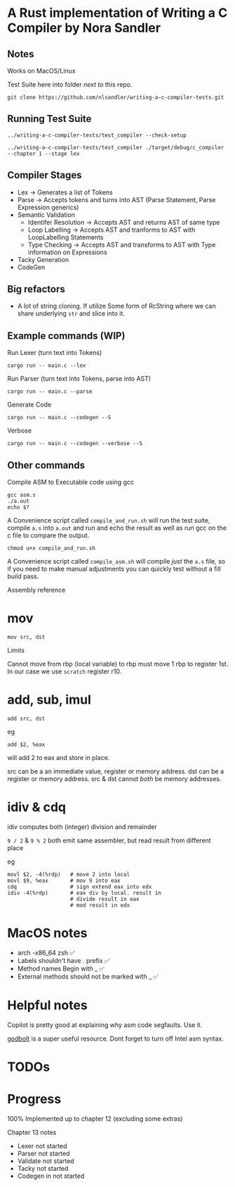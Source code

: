 # A Rust implementation of Writing a C Compiler by Nora Sandler

## Notes

Works on MacOS/Linux

Test Suite here into folder _next to_ this repo. 

`git clone https://github.com/nlsandler/writing-a-c-compiler-tests.git`

## Running Test Suite

`../writing-a-c-compiler-tests/test_compiler --check-setup`

`../writing-a-c-compiler-tests/test_compiler ./target/debug/c_compiler --chapter 1 --stage lex`

## Compiler Stages

* Lex -> Generates a list of Tokens
* Parse -> Accepts tokens and turns into AST (Parse Statement, Parse Expression generics)
* Semantic Validation
    * Identifer Resolution -> Accepts AST and returns AST of same type
    * Loop Labelling -> Accepts AST and tranforms to AST with LoopLabelling Statements
    * Type Checking -> Accepts AST and transforms to AST with Type information on Expressions
* Tacky Generation
* CodeGen

## Big refactors

* A lot of string cloning. If utilize Some form of RcString where we can share underlying `str` and slice into it.

## Example commands (WIP)

Run Lexer (turn text into Tokens)

`cargo run -- main.c --lex `

Run Parser (turn text into Tokens, parse into AST)

`cargo run -- main.c --parse`

Generate Code

`cargo run -- main.c --codegen --S`

Verbose 

`cargo run -- main.c --codegen --verbose --S`

## Other commands

Compile ASM to Executable code using gcc

```
gcc asm.s
./a.out
echo $?
```

A Convenience script called `compile_and_run.sh` will run the test suite, compile `a.s` into `a.out` and run and echo the result as well as run gcc on the c file to compare the output. 

`chmod u+x compile_and_run.sh`

A Convenience script called `compile_asm.sh` will compile _just_ the `a.s` file, so if you need to make manual adjustments you can quickly test without a fill build pass. 

Assembly reference

# mov

`mov src, dst`

Limits

Cannot move from rbp (local variable) to rbp must move 1 rbp to register 1st. In our case we use `scratch` register r10.


# add, sub, imul

`add src, dst`

eg 

`add $2, %eax`

will add 2 to eax and store in place. 

src can be a an immediate value, register or memory address. 
dst can be a register or memory address. 
src & dst cannot _both_ be memory addresses. 

# idiv & cdq

idiv computes both (integer) division and remainder

`9 / 2` & `9 % 2` both emit same assembler, but read result from different place

eg

```
movl $2, -4(%rdp)   # move 2 into local
movl $9, %eax       # mov 9 into eax
cdq                 # sign extend eax into edx
idiv -4(%rdp)       # eax div by local. result in 
                    # divide result in eax
                    # mod result in edx
```


# MacOS notes

* arch -x86_64 zsh ✅
* Labels shouldn't have . prefix ✅
* Method names Begin with _ ✅
* External methods should not be marked with _ ✅

# Helpful notes

Copilot is pretty good at explaining why asm code segfaults. Use it. 

[godbolt](https://godbolt.org/) is a super useful resource. Dont forget to turn off Intel asm syntax.


# TODOs

# Progress

100% Implemented up to chapter 12 (excluding some extras)

Chapter 13 notes

* Lexer not started
* Parser not started
* Validate not started
* Tacky not started
* Codegen in not started
